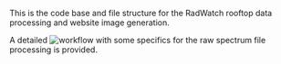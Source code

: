 This is the code base and file structure for the RadWatch rooftop data processing and website image generation.

  A detailed ![workflow](https://github.com/alihanks/radwatch-airmonitor/wiki/Plot-creation-work%E2%80%90flow) with some specifics for the raw spectrum file processing is provided.
